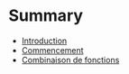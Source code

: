# Summary

* [Introduction](README.md)
* [Commencement](/Commencement.md)
* [Combinaison de fonctions](combinaison-de-fonctions.md)

